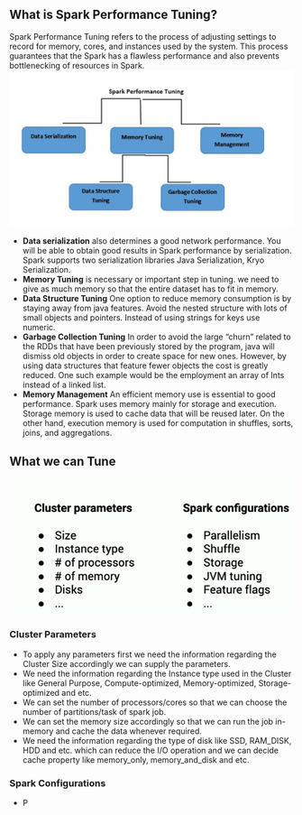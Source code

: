 ## What is Spark Performance Tuning?

Spark Performance Tuning refers to the process of adjusting settings to record for memory, cores, and instances used by the system. This process guarantees that the Spark has a flawless performance and also prevents bottlenecking of resources in Spark.
![Spark](https://github.com/gurditsingh/blog/blob/gh-pages/_screenshots/spark-tuning.jpg?raw=true)

 - **Data serialization** also determines a good network performance. You will be able to obtain good results in Spark performance by serialization. Spark supports two serialization libraries Java Serialization, Kryo Serialization.
 - **Memory Tuning** is necessary or important step in tuning. we need to give as much memory so that the entire dataset has to fit in memory.
 -  **Data Structure Tuning** One option to reduce memory consumption is by staying away from java features. Avoid the nested structure with lots of small objects and pointers. Instead of using strings for keys use numeric.
 -  **Garbage Collection Tuning** In order to avoid the large “churn” related to the RDDs that have been previously stored by the program, java will dismiss old objects in order to create space for new ones. However, by using data structures that feature fewer objects the cost is greatly reduced. One such example would be the employment an array of Ints instead of a linked list.
 -  **Memory Management** An efficient memory use is essential to good performance. Spark uses memory mainly for storage and execution. Storage memory is used to cache data that will be reused later. On the other hand, execution memory is used for computation in shuffles, sorts, joins, and aggregations.

## What we can Tune

![Spark](https://github.com/gurditsingh/blog/blob/gh-pages/_screenshots/spark-tuning2.png?raw=true)

### Cluster Parameters

 - To apply any parameters first we need the information regarding the Cluster Size accordingly we can supply the parameters.
 - We need the information regarding the Instance type used in the Cluster like General Purpose, Compute-optimized, Memory-optimized, Storage-optimized and etc.
 - We can set the number of processors/cores so that we can choose the number of partitions/task of spark job.
 - We can set the memory size accordingly so that we can run the job in-memory and cache the data whenever required.
 - We need the information regarding the type of disk like SSD, RAM_DISK, HDD and etc. which can reduce the I/O operation and we can decide cache property like memory_only, memory_and_disk and etc.  

### Spark Configurations

 - P

<!--stackedit_data:
eyJoaXN0b3J5IjpbLTU1MTU1MjM5LDIwMTQwNTc3ODUsLTEwNT
U4MTQ4MDcsLTE3NzY0MTUzNzQsMTYwNjkzNjA5Nyw1ODQ3NzM4
MzksMTQzNzI5MTY0NSwtMjA4ODc0NjYxMiwzOTA4Mjc2OTcsLT
Y0MDY4ODc2NSw0NTQwOTgyOTAsLTEyNDU2MTkxMTQsMTYyNzg1
NDAxNywtMTc5NzcwMjY0OCwtMTY1NDMwMDM1LDc4NjM4MzQ4NS
wtNzMwMzYxMzI3LC0yMDMwNzAyOTI2LDUzODg1Mjk4NiwyNzQ1
NzEyMDddfQ==
-->